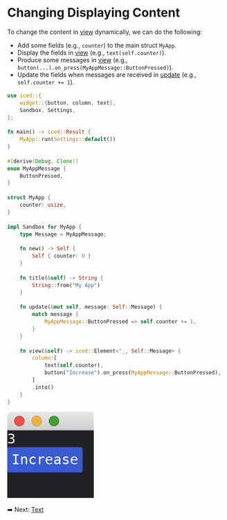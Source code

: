 # Changing Displaying Content

To change the content in [view](https://docs.iced.rs/iced/trait.Sandbox.html#tymethod.view) dynamically, we can do the following:

* Add some fields (e.g., `counter`) to the main struct `MyApp`.
* Display the fields in [view](https://docs.iced.rs/iced/trait.Sandbox.html#tymethod.view) (e.g., `text(self.counter)`).
* Produce some messages in [view](https://docs.iced.rs/iced/trait.Sandbox.html#tymethod.view) (e.g., `button(...).on_press(MyAppMessage::ButtonPressed)`).
* Update the fields when messages are received in [update](https://docs.iced.rs/iced/trait.Sandbox.html#tymethod.update) (e.g., `self.counter += 1`).

```rust
use iced::{
    widget::{button, column, text},
    Sandbox, Settings,
};

fn main() -> iced::Result {
    MyApp::run(Settings::default())
}

#[derive(Debug, Clone)]
enum MyAppMessage {
    ButtonPressed,
}

struct MyApp {
    counter: usize,
}

impl Sandbox for MyApp {
    type Message = MyAppMessage;

    fn new() -> Self {
        Self { counter: 0 }
    }

    fn title(&self) -> String {
        String::from("My App")
    }

    fn update(&mut self, message: Self::Message) {
        match message {
            MyAppMessage::ButtonPressed => self.counter += 1,
        }
    }

    fn view(&self) -> iced::Element<'_, Self::Message> {
        column![
            text(self.counter),
            button("Increase").on_press(MyAppMessage::ButtonPressed),
        ]
        .into()
    }
}
```

![Producing and receiving messages](./pic/changing_displaying_content.png)

:arrow_right:  Next: [Text](./text.md)
